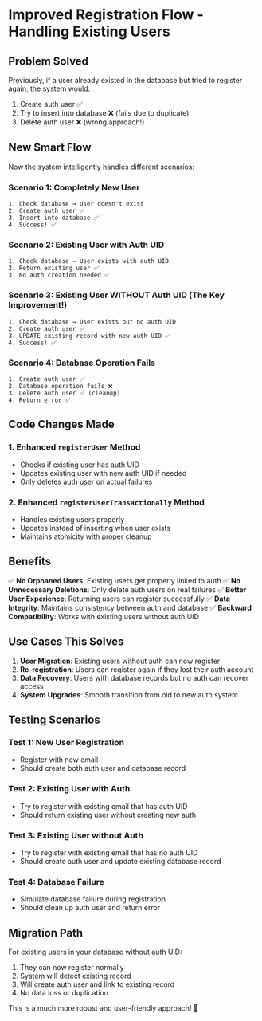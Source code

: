 # Improved Registration Flow - Handling Existing Users

## Problem Solved

Previously, if a user already existed in the database but tried to register again, the system would:
1. Create auth user ✅
2. Try to insert into database ❌ (fails due to duplicate)
3. Delete auth user ❌ (wrong approach!)

## New Smart Flow

Now the system intelligently handles different scenarios:

### Scenario 1: Completely New User
```
1. Check database → User doesn't exist
2. Create auth user ✅
3. Insert into database ✅
4. Success! ✅
```

### Scenario 2: Existing User with Auth UID
```
1. Check database → User exists with auth UID
2. Return existing user ✅
3. No auth creation needed ✅
```

### Scenario 3: Existing User WITHOUT Auth UID (The Key Improvement!)
```
1. Check database → User exists but no auth UID
2. Create auth user ✅
3. UPDATE existing record with new auth UID ✅
4. Success! ✅
```

### Scenario 4: Database Operation Fails
```
1. Create auth user ✅
2. Database operation fails ❌
3. Delete auth user ✅ (cleanup)
4. Return error ✅
```

## Code Changes Made

### 1. Enhanced `registerUser` Method
- Checks if existing user has auth UID
- Updates existing user with new auth UID if needed
- Only deletes auth user on actual failures

### 2. Enhanced `registerUserTransactionally` Method
- Handles existing users properly
- Updates instead of inserting when user exists
- Maintains atomicity with proper cleanup

## Benefits

✅ **No Orphaned Users**: Existing users get properly linked to auth
✅ **No Unnecessary Deletions**: Only delete auth users on real failures
✅ **Better User Experience**: Returning users can register successfully
✅ **Data Integrity**: Maintains consistency between auth and database
✅ **Backward Compatibility**: Works with existing users without auth UID

## Use Cases This Solves

1. **User Migration**: Existing users without auth can now register
2. **Re-registration**: Users can register again if they lost their auth account
3. **Data Recovery**: Users with database records but no auth can recover access
4. **System Upgrades**: Smooth transition from old to new auth system

## Testing Scenarios

### Test 1: New User Registration
- Register with new email
- Should create both auth user and database record

### Test 2: Existing User with Auth
- Try to register with existing email that has auth UID
- Should return existing user without creating new auth

### Test 3: Existing User without Auth
- Try to register with existing email that has no auth UID
- Should create auth user and update existing database record

### Test 4: Database Failure
- Simulate database failure during registration
- Should clean up auth user and return error

## Migration Path

For existing users in your database without auth UID:
1. They can now register normally
2. System will detect existing record
3. Will create auth user and link to existing record
4. No data loss or duplication

This is a much more robust and user-friendly approach! 🎉

















